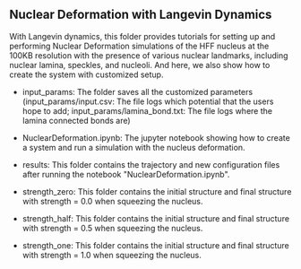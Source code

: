 ## Nuclear Deformation with Langevin Dynamics

With Langevin dynamics, this folder provides tutorials for setting up and performing Nuclear Deformation simulations of the HFF nucleus at the 100KB resolution with the presence of various nuclear landmarks, including nuclear lamina, speckles, and nucleoli. And here, we also show how to create the system with customized setup.

- input_params: The folder saves all the customized parameters (input_params/input.csv: The file logs which potential that the users hope to add; input_params/lamina_bond.txt: The file logs where the lamina connected bonds are)

- NuclearDeformation.ipynb: The jupyter notebook showing how to create a system and run a simulation with the nucleus deformation.

- results: This folder contains the trajectory and new configuration files after running the notebook "NuclearDeformation.ipynb".

- strength_zero: This folder contains the initial structure and final structure with strength = 0.0 when squeezing the nucleus.

- strength_half: This folder contains the initial structure and final structure with strength = 0.5 when squeezing the nucleus.

- strength_one: This folder contains the initial structure and final structure with strength = 1.0 when squeezing the nucleus.

